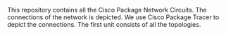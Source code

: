 This repository contains all the Cisco Package Network Circuits.
The connections of the network is depicted.
We use Cisco Package Tracer to depict the connections.
The first unit consists of all the topologies.

